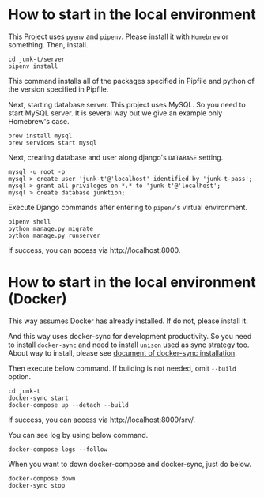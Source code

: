 # How to start in the local environment

This Project uses `pyenv` and `pipenv`. Please install it with `Homebrew` or something.
Then, install.
```
cd junk-t/server
pipenv install
```
This command installs all of the packages specified in Pipfile and python of the version specified in Pipfile.

Next, starting database server. This project uses MySQL. So you need to start MySQL server. 
It is several way but we give an example only Homebrew's case. 
```
brew install mysql
brew services start mysql
```
Next, creating database and user along django's `DATABASE` setting.
```
mysql -u root -p
mysql > create user 'junk-t'@'localhost' identified by 'junk-t-pass';
mysql > grant all privileges on *.* to 'junk-t'@'localhost';
mysql > create database junktion;
```

Execute Django commands after entering to `pipenv`'s virtual environment.
```
pipenv shell
python manage.py migrate
python manage.py runserver
```
If success, you can access via http://localhost:8000.

# How to start in the local environment (Docker)
This way assumes Docker has already installed. If do not, please install it.  

And this way uses docker-sync for development productivity. 
So you need to install `docker-sync` and need to install `unison` used as sync strategy too.
About way to install, please see [document of docker-sync installation](https://github.com/EugenMayer/docker-sync/wiki/1.-Installation).

Then execute below command. 
If building is not needed, omit `--build` option.
```
cd junk-t
docker-sync start
docker-compose up --detach --build 
```
If success, you can access via http://localhost:8000/srv/.

You can see log by using below command.
```
docker-compose logs --follow
```

When you want to down docker-compose and docker-sync, just do below.  
```
docker-compose down
docker-sync stop
```
